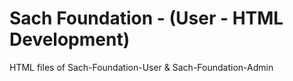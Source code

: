 # Sach Foundation - (User - HTML Development)
HTML files of Sach-Foundation-User &amp; Sach-Foundation-Admin
